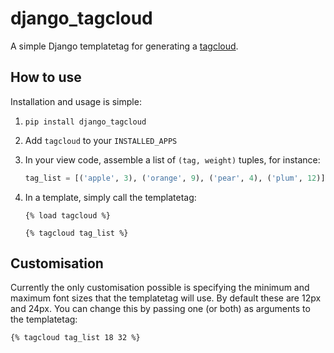 # django_tagcloud

A simple Django templatetag for generating a [tagcloud](https://en.wikipedia.org/wiki/Tag_cloud).

## How to use

Installation and usage is simple:

1. `pip install django_tagcloud`

2. Add `tagcloud` to your `INSTALLED_APPS`

3. In your view code, assemble a list of `(tag, weight)` tuples, for instance:

   ```python
   tag_list = [('apple', 3), ('orange', 9), ('pear', 4), ('plum', 12)]
   ```

4. In a template, simply call the templatetag:

   ```django
   {% load tagcloud %}

   {% tagcloud tag_list %}
   ```

## Customisation

Currently the only customisation possible is specifying the minimum and maximum
font sizes that the templatetag will use. By default these are 12px and 24px.
You can change this by passing one (or both) as arguments to the templatetag:

```django
{% tagcloud tag_list 18 32 %}
```
